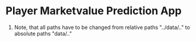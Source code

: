 # Player Marketvalue Prediction App

1) Note, that all paths have to be changed from relative paths "../data/.." 
to absolute paths "data/.."
